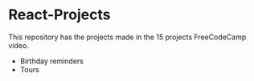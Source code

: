 # React-Projects
This repository has the projects made in the 15 projects FreeCodeCamp video.

- Birthday reminders
- Tours
